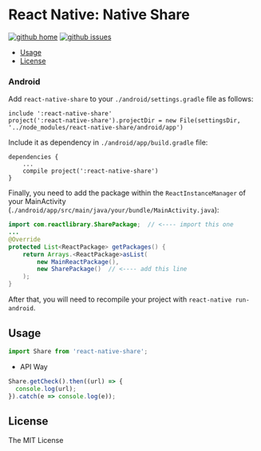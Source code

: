 # React Native: Native Share

[![github home](https://img.shields.io/badge/gaetanozappi-react--native--share-blue.svg?style=flat-square)](https://github.com/gaetanozappi/react-native-share)
[![github issues](https://img.shields.io/github/issues/gaetanozappi/react-native-share.svg?style=flat-square)](https://github.com/gaetanozappi/react-native-share/issues)

-   [Usage](#usage)
-   [License](#license)

### Android

Add `react-native-share` to your `./android/settings.gradle` file as follows:

```text
include ':react-native-share'
project(':react-native-share').projectDir = new File(settingsDir, '../node_modules/react-native-share/android/app')
```

Include it as dependency in `./android/app/build.gradle` file:

```text
dependencies {
    ...
    compile project(':react-native-share')
}
```

Finally, you need to add the package within the `ReactInstanceManager` of your
MainActivity (`./android/app/src/main/java/your/bundle/MainActivity.java`):

```java
import com.reactlibrary.SharePackage;  // <---- import this one
...
@Override
protected List<ReactPackage> getPackages() {
    return Arrays.<ReactPackage>asList(
        new MainReactPackage(),
        new SharePackage()  // <---- add this line
    );
}
```

After that, you will need to recompile
your project with `react-native run-android`.

## Usage

```javascript
import Share from 'react-native-share';
```

- API Way

```javascript
Share.getCheck().then((url) => {
  console.log(url);
}).catch(e => console.log(e));
```

## License
The MIT License
